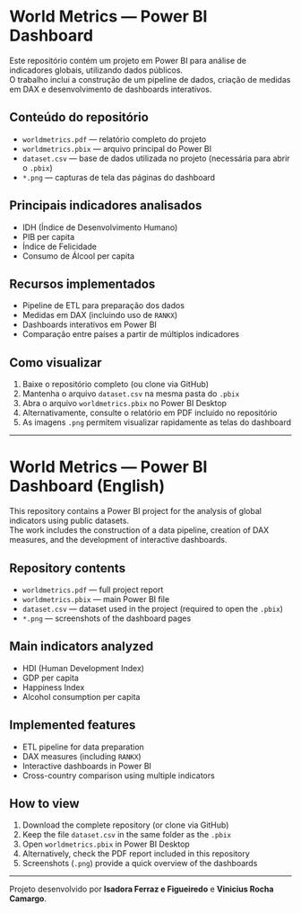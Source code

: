# World Metrics — Power BI Dashboard

Este repositório contém um projeto em Power BI para análise de indicadores globais, utilizando dados públicos.  
O trabalho inclui a construção de um pipeline de dados, criação de medidas em DAX e desenvolvimento de dashboards interativos.  

## Conteúdo do repositório
- `worldmetrics.pdf` — relatório completo do projeto  
- `worldmetrics.pbix` — arquivo principal do Power BI  
- `dataset.csv` — base de dados utilizada no projeto (necessária para abrir o `.pbix`)  
- `*.png` — capturas de tela das páginas do dashboard  

## Principais indicadores analisados
- IDH (Índice de Desenvolvimento Humano)  
- PIB per capita  
- Índice de Felicidade  
- Consumo de Álcool per capita  

## Recursos implementados
- Pipeline de ETL para preparação dos dados  
- Medidas em DAX (incluindo uso de `RANKX`)  
- Dashboards interativos em Power BI  
- Comparação entre países a partir de múltiplos indicadores  

## Como visualizar
1. Baixe o repositório completo (ou clone via GitHub)  
2. Mantenha o arquivo `dataset.csv` na mesma pasta do `.pbix`  
3. Abra o arquivo `worldmetrics.pbix` no Power BI Desktop  
4. Alternativamente, consulte o relatório em PDF incluído no repositório  
5. As imagens `.png` permitem visualizar rapidamente as telas do dashboard  

---

# World Metrics — Power BI Dashboard (English)

This repository contains a Power BI project for the analysis of global indicators using public datasets.  
The work includes the construction of a data pipeline, creation of DAX measures, and the development of interactive dashboards.  

## Repository contents
- `worldmetrics.pdf` — full project report  
- `worldmetrics.pbix` — main Power BI file  
- `dataset.csv` — dataset used in the project (required to open the `.pbix`)  
- `*.png` — screenshots of the dashboard pages  

## Main indicators analyzed
- HDI (Human Development Index)  
- GDP per capita  
- Happiness Index  
- Alcohol consumption per capita  

## Implemented features
- ETL pipeline for data preparation  
- DAX measures (including `RANKX`)  
- Interactive dashboards in Power BI  
- Cross-country comparison using multiple indicators  

## How to view
1. Download the complete repository (or clone via GitHub)  
2. Keep the file `dataset.csv` in the same folder as the `.pbix`  
3. Open `worldmetrics.pbix` in Power BI Desktop  
4. Alternatively, check the PDF report included in this repository  
5. Screenshots (`.png`) provide a quick overview of the dashboards  

---

Projeto desenvolvido por **Isadora Ferraz e Figueiredo** e **Vinicius Rocha Camargo**.
